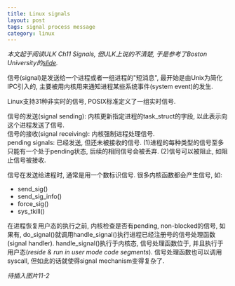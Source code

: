 ```yaml
---
title: Linux signals
layout: post
tags: signal process message
category: linux
---
```


*本文起于阅读ULK Ch11 Signals, 但ULK上说的不清楚, 于是参考了Boston University的[slide](http://cs-pub.bu.edu/fac/richwest/cs591_w1/notes/wk3_pt2.PDF).*

信号(signal)是发送给一个进程或者一组进程的"短消息", 最开始是由Unix为简化IPC引入的, 主要被用内核用来通知进程某些系统事件(system event)的发生.

Linux支持31种非实时的信号, POSIX标准定义了一组实时信号.

信号的发送(signal sending): 内核更新指定进程的task_struct的字段, 以此表示向这个进程发送了信号.  
信号的接收(signal receiving): 内核强制进程处理信号.  
pending signals: 已经发送, 但还未被接收的信号. (1)进程的每种类型的信号至多只能有一个处于pending状态, 后续的相同信号会被丢弃. (2)信号可以被阻止, 如阻止信号被接收.

信号在发送给进程时, 通常是用一个数标识信号. 很多内核函数都会产生信号, 如:  
- send_sig()  
- send_sig_info()  
- force_sig()  
- sys_tkill()

在进程恢复用户态的执行之前, 内核检查是否有pending, non-blocked的信号, 如果有, do_signal()就调用handle_signal()执行进程已经注册号的信号处理函数(signal handler). handle_signal()执行于内核态, 信号处理函数位于, 并且执行于用户态(*reside & run in user mode code segments*). 信号处理函数也可以调用syscall, 但如此的话就使得signal mechanism变得复杂了.

*待插入图片11-2*
